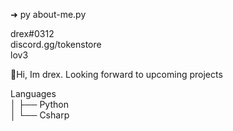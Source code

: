 ➜ py about-me.py
               
             
   drex#0312\
   discord.gg/tokenstore\
   lov3
   
   
👋Hi, Im drex. Looking forward to upcoming projects
                      
Languages\
│   ├── Python\
│   └── Csharp



 


                     
                    
